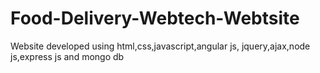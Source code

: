 # Food-Delivery-Webtech-Webtsite
Website developed using html,css,javascript,angular js, jquery,ajax,node js,express js and mongo db
